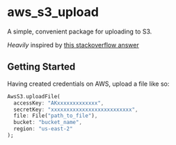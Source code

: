 # aws_s3_upload

A simple, convenient package for uploading to S3.

_Heavily_ inspired by [this stackoverflow answer](https://stackoverflow.com/a/54983831/2330228)

## Getting Started

Having created credentials on AWS, upload a file like so:
```dart
AwsS3.uploadFile(
  accessKey: "AKxxxxxxxxxxxxx",
  secretKey: "xxxxxxxxxxxxxxxxxxxxxxxxxx",
  file: File("path_to_file"),
  bucket: "bucket_name",
  region: "us-east-2"
);
```